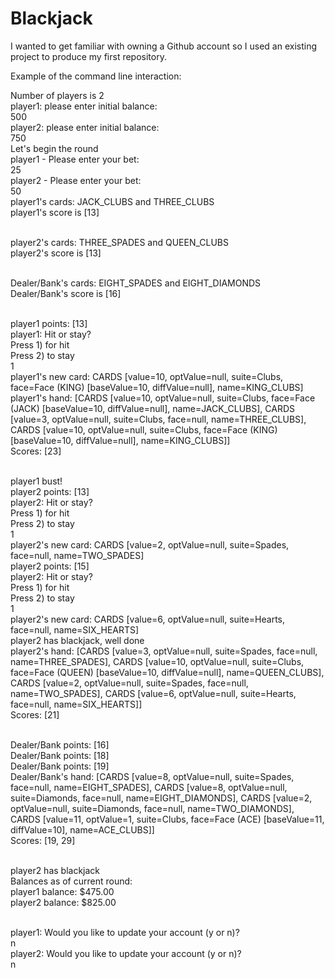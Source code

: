 <h1>Blackjack</h1>

I wanted to get familiar with owning a Github account so I used an existing project to produce my first repository.<br>

Example of the command line interaction:

Number of players is 2<br>
player1: please enter initial balance:<br>
500<br>
player2: please enter initial balance:<br>
750<br>
Let's begin the round<br>
player1 - Please enter your bet:<br>
25<br>
player2 - Please enter your bet:<br>
50<br>
player1's cards: JACK_CLUBS and THREE_CLUBS<br>
player1's score is [13]<br><br>

player2's cards: THREE_SPADES and QUEEN_CLUBS<br>
player2's score is [13]<br><br>

Dealer/Bank's cards: EIGHT_SPADES and EIGHT_DIAMONDS<br>
Dealer/Bank's score is [16]<br><br>

player1 points: [13]<br>
player1: Hit or stay?<br>
Press 1) for hit<br>
Press 2) to stay<br>
1<br>
player1's new card: CARDS [value=10, optValue=null, suite=Clubs, face=Face (KING) [baseValue=10, diffValue=null], name=KING_CLUBS]<br>
player1's hand: [CARDS [value=10, optValue=null, suite=Clubs, face=Face (JACK) [baseValue=10, diffValue=null], name=JACK_CLUBS], CARDS [value=3, optValue=null, suite=Clubs, face=null, name=THREE_CLUBS], CARDS [value=10, optValue=null, suite=Clubs, face=Face (KING) [baseValue=10, diffValue=null], name=KING_CLUBS]]<br>
Scores: [23]<br><br>

player1 bust!<br>
player2 points: [13]<br>
player2: Hit or stay?<br>
Press 1) for hit<br>
Press 2) to stay<br>
1<br>
player2's new card: CARDS [value=2, optValue=null, suite=Spades, face=null, name=TWO_SPADES]<br>
player2 points: [15]<br>
player2: Hit or stay?<br>
Press 1) for hit<br>
Press 2) to stay<br>
1<br>
player2's new card: CARDS [value=6, optValue=null, suite=Hearts, face=null, name=SIX_HEARTS]<br>
player2 has blackjack, well done<br>
player2's hand: [CARDS [value=3, optValue=null, suite=Spades, face=null, name=THREE_SPADES], CARDS [value=10, optValue=null, suite=Clubs, face=Face (QUEEN) [baseValue=10, diffValue=null], name=QUEEN_CLUBS], CARDS [value=2, optValue=null, suite=Spades, face=null, name=TWO_SPADES], CARDS [value=6, optValue=null, suite=Hearts, face=null, name=SIX_HEARTS]]<br>
Scores: [21]<br><br>

Dealer/Bank points: [16]<br>
Dealer/Bank points: [18]<br>
Dealer/Bank points: [19]<br>
Dealer/Bank's hand: [CARDS [value=8, optValue=null, suite=Spades, face=null, name=EIGHT_SPADES], CARDS [value=8, optValue=null, suite=Diamonds, face=null, name=EIGHT_DIAMONDS], CARDS [value=2, optValue=null, suite=Diamonds, face=null, name=TWO_DIAMONDS], CARDS [value=11, optValue=1, suite=Clubs, face=Face (ACE) [baseValue=11, diffValue=10], name=ACE_CLUBS]]<br>
Scores: [19, 29]<br><br>

player2 has blackjack<br>
Balances as of current round:<br>
player1 balance: $475.00<br>
player2 balance: $825.00<br><br>

player1: Would you like to update your account (y or n)?<br>
n<br>
player2: Would you like to update your account (y or n)?<br>
n<br>
